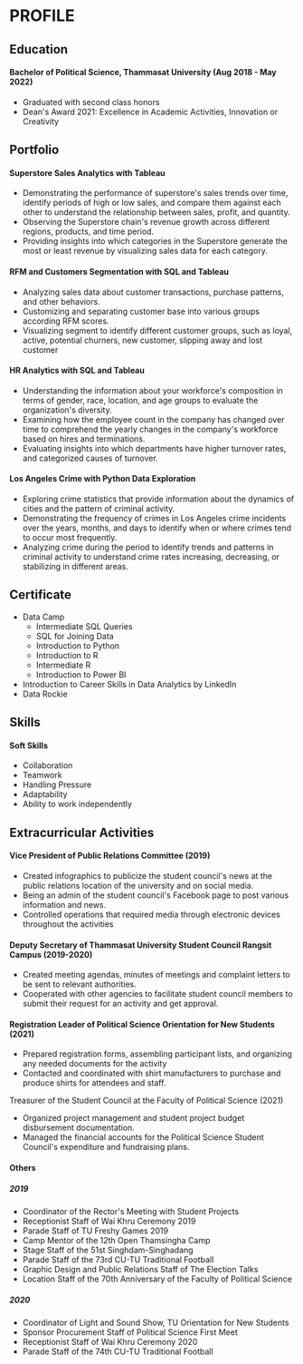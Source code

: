 # PROFILE

## Education
#### Bachelor of Political Science, Thammasat University (Aug 2018 - May 2022)
- Graduated with second class honors
- Dean's Award 2021: Excellence in Academic Activities, Innovation or Creativity

## Portfolio
#### Superstore Sales Analytics with Tableau
- Demonstrating the performance of superstore's sales trends over time, identify periods of high or low sales, and compare them against each other to understand the relationship between sales, profit, and quantity.
- Observing the Superstore chain's revenue growth across different regions, products, and time period.
- Providing insights into which categories in the Superstore generate the most or least revenue by visualizing sales data for each category.

#### RFM and Customers Segmentation with SQL and Tableau 
- Analyzing sales data about customer transactions, purchase patterns, and other behaviors.
- Customizing and separating customer base into various groups according RFM scores.
- Visualizing segment to identify different customer groups, such as loyal, active, potential churners, new customer, slipping away and lost customer

#### HR Analytics with SQL and Tableau 
- Understanding the information about your workforce's composition in terms of gender, race, location, and age groups to evaluate the organization's diversity.
- Examining how the employee count in the company has changed over time to comprehend the yearly changes in the company's workforce based on hires and terminations.
- Evaluating insights into which departments have higher turnover rates, and categorized causes of turnover.

#### Los Angeles Crime with Python Data Exploration 
- Exploring crime statistics that provide information about the dynamics of cities and the pattern of criminal activity.
- Demonstrating the frequency of crimes in Los Angeles crime incidents over the years, months, and days to  identify  when or where crimes tend to occur most frequently.
- Analyzing crime during the period to identify trends and patterns in criminal activity to understand crime rates increasing, decreasing, or stabilizing in different areas.

## Certificate  
- Data Camp
  - Intermediate SQL Queries
  - SQL for Joining Data
  - Introduction to Python
  - Introduction to R
  - Intermediate R
  - Introduction to Power BI
- Introduction to Career Skills in Data Analytics by LinkedIn
- Data Rockie

## Skills
#### Soft Skills
- Collaboration
- Teamwork
- Handling Pressure
- Adaptability
- Ability to work independently

## Extracurricular Activities
#### Vice President of Public Relations Committee (2019)
- Created infographics to publicize the student council's news at  the public relations location of the university and on social media.
- Being an admin of the student council's Facebook page to post various information and news.
- Controlled operations that required media through electronic devices throughout the activities

#### Deputy Secretary of Thammasat University Student Council Rangsit Campus (2019-2020)
- Created meeting agendas, minutes of meetings and complaint letters to be sent to relevant authorities.
- Cooperated with other agencies to facilitate student council members to submit their request for an activity and get approval.

#### Registration Leader of Political Science Orientation for New Students (2021)
- Prepared registration forms, assembling participant lists, and organizing any needed documents for the activity
- Contacted and coordinated with shirt manufacturers to purchase and produce shirts for attendees and staff.

Treasurer of the Student Council at the Faculty of Political Science (2021)
- Organized project management and student project budget disbursement documentation. 
- Managed the financial accounts for the Political Science Student Council's expenditure and fundraising plans.

#### Others
##### 2019
- Coordinator of the Rector's Meeting with Student Projects
- Receptionist Staff of Wai Khru Ceremony 2019
- Parade Staff of TU Freshy Games 2019
- Camp Mentor of the 12th Open Thamsingha Camp
- Stage Staff of the 51st Singhdam-Singhadang
- Parade Staff of the 73rd CU-TU Traditional Football
- Graphic Design and Public Relations Staff of The Election Talks
- Location Staff of the 70th Anniversary of the Faculty of Political Science

##### 2020
- Coordinator of Light and Sound Show, TU Orientation for New Students
- Sponsor Procurement Staff of Political Science First Meet
- Receptionist Staff of Wai Khru Ceremony 2020
- Parade Staff of the 74th CU-TU Traditional Football


